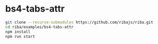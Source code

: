 # bs4-tabs-attr

```bash
git clone --recurse-submodules https://github.com/ribajs/riba.git
cd riba/examples/bs4-tabs-attr
npm install
npm run start
```